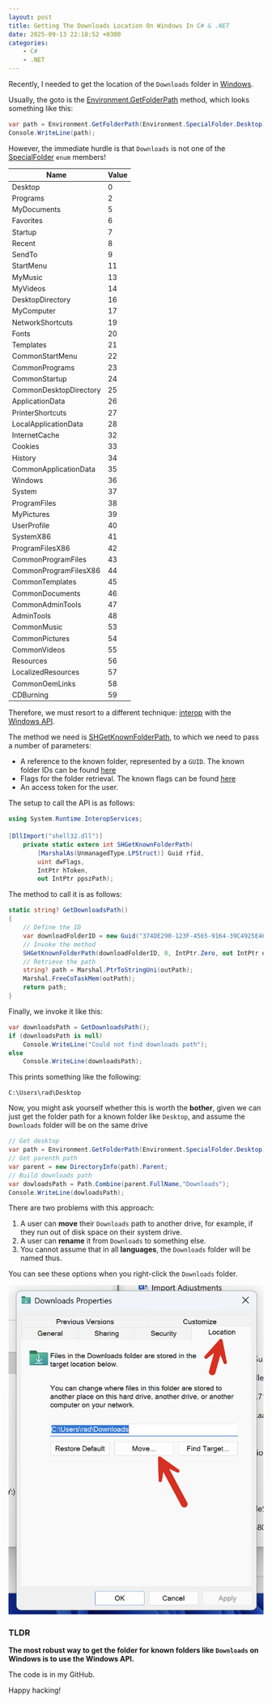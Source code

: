 ```yaml
---
layout: post
title: Getting The Downloads Location On Windows In C# & .NET
date: 2025-09-13 22:18:52 +0300
categories:
    - C#
    - .NET
---
```


Recently, I needed to get the location of the `Downloads` folder in [Windows](https://www.microsoft.com/en-us/windows).

Usually, the goto is the [Environment.GetFolderPath](https://learn.microsoft.com/en-us/dotnet/api/system.environment.getfolderpath?view=net-9.0) method, which looks something like this:

```c#
var path = Environment.GetFolderPath(Environment.SpecialFolder.Desktop);
Console.WriteLine(path);
```

However, the immediate hurdle is that `Downloads` is not one of the [SpecialFolder](https://learn.microsoft.com/en-us/dotnet/api/system.environment.specialfolder?view=net-9.0) `enum` members!

| Name                   | Value |
| ---------------------- | ----- |
| Desktop                | 0     |
| Programs               | 2     |
| MyDocuments            | 5     |
| Favorites              | 6     |
| Startup                | 7     |
| Recent                 | 8     |
| SendTo                 | 9     |
| StartMenu              | 11    |
| MyMusic                | 13    |
| MyVideos               | 14    |
| DesktopDirectory       | 16    |
| MyComputer             | 17    |
| NetworkShortcuts       | 19    |
| Fonts                  | 20    |
| Templates              | 21    |
| CommonStartMenu        | 22    |
| CommonPrograms         | 23    |
| CommonStartup          | 24    |
| CommonDesktopDirectory | 25    |
| ApplicationData        | 26    |
| PrinterShortcuts       | 27    |
| LocalApplicationData   | 28    |
| InternetCache          | 32    |
| Cookies                | 33    |
| History                | 34    |
| CommonApplicationData  | 35    |
| Windows                | 36    |
| System                 | 37    |
| ProgramFiles           | 38    |
| MyPictures             | 39    |
| UserProfile            | 40    |
| SystemX86              | 41    |
| ProgramFilesX86        | 42    |
| CommonProgramFiles     | 43    |
| CommonProgramFilesX86  | 44    |
| CommonTemplates        | 45    |
| CommonDocuments        | 46    |
| CommonAdminTools       | 47    |
| AdminTools             | 48    |
| CommonMusic            | 53    |
| CommonPictures         | 54    |
| CommonVideos           | 55    |
| Resources              | 56    |
| LocalizedResources     | 57    |
| CommonOemLinks         | 58    |
| CDBurning              | 59    |

Therefore, we must resort to a different technique: [interop](https://learn.microsoft.com/en-us/dotnet/csharp/advanced-topics/interop/) with the [Windows API](https://learn.microsoft.com/en-us/windows/win32/apiindex/windows-api-list).

The method we need is [SHGetKnownFolderPath](https://learn.microsoft.com/en-us/windows/win32/api/shlobj_core/nf-shlobj_core-shgetknownfolderpath), to which we need to pass a number of parameters:

- A reference to the known folder, represented by a `GUID`. The known folder IDs can be found [here](https://learn.microsoft.com/en-us/windows/win32/shell/knownfolderid)
- Flags for the folder retrieval. The known flags can be found [here](https://learn.microsoft.com/en-us/windows/win32/api/shlobj_core/ne-shlobj_core-known_folder_flag)
- An access token for the user.

The setup to call the API is as follows:

```c#
using System.Runtime.InteropServices;

[DllImport("shell32.dll")]
    private static extern int SHGetKnownFolderPath(
        [MarshalAs(UnmanagedType.LPStruct)] Guid rfid,
        uint dwFlags,
		IntPtr hToken,
		out IntPtr ppszPath);
```

The method to call it is as follows:

```c#
static string? GetDownloadsPath()
{
    // Define the ID
    var downloadFolderID = new Guid("374DE290-123F-4565-9164-39C4925E467B");
    // Invoke the method 
    SHGetKnownFolderPath(downloadFolderID, 0, IntPtr.Zero, out IntPtr outPath);
    // Retrieve the path
    string? path = Marshal.PtrToStringUni(outPath);
    Marshal.FreeCoTaskMem(outPath);
    return path;
}
```

Finally, we invoke it like this:

```c#
var downloadsPath = GetDownloadsPath();
if (downloadsPath is null)
    Console.WriteLine("Could not find downloads path");
else
    Console.WriteLine(downloadsPath);
```

This prints something like the following:

```plaintext
C:\Users\rad\Desktop
```

Now, you might ask yourself whether this is worth the **bother**, given we can just get the folder path for a known folder like `Desktop`, and assume the `Downloads` folder will be on the same drive

```c#
// Get desktop
var path = Environment.GetFolderPath(Environment.SpecialFolder.Desktop);
// Get parenth path
var parent = new DirectoryInfo(path).Parent;
// Build downloads path
var dowloadsPath = Path.Combine(parent.FullName,"Downloads");
Console.WriteLine(dowloadsPath);
```

There are two problems with this approach:

1. A user can **move** their `Downloads` path to another drive, for example, if they run out of disk space on their system drive.
2. A user can **rename** it from `Downloads` to something else.
3. You cannot assume that in all **languages**, the `Downloads` folder will be named thus.

You can see these options when you right-click the `Downloads` folder.

![Downloads](../images/2025/09/Downloads.png)

### TLDR

**The most robust way to get the folder for known folders like `Downloads` on Windows is to use the Windows API.**

The code is in my GitHub.

Happy hacking!
